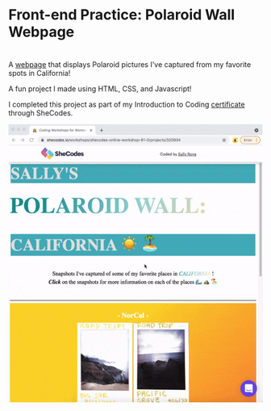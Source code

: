 # Front-end Practice: Polaroid Wall Webpage <h1> 

A [webpage](https://www.shecodes.io/workshops/shecodes-online-workshop-61-0/projects/320934) that displays Polaroid pictures I've captured from my favorite spots in California!

A fun project I made using HTML, CSS, and Javascript! 

I completed this project as part of my Introduction to Coding [certificate](https://www.shecodes.io/certificates/aad0b53b9a81c1a77559e7c8eb591089) through SheCodes.

![Polaroid Webpage demo](webpage_demo.gif)
